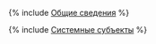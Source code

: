 {% include [Общие сведения](../../_includes/user-guide/storage/access-control-p1.md) %}

{% include [Системные субъекты](../../_includes/user-guide/storage/access-control-p2.md) %}